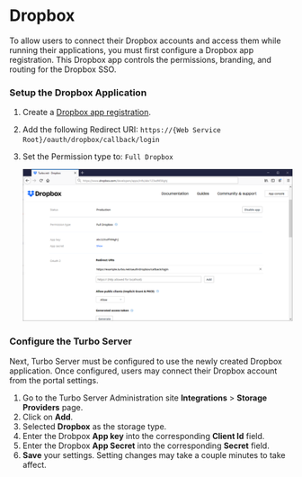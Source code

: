 # Dropbox

To allow users to connect their Dropbox accounts and access them while running their applications, you must first configure a Dropbox app registration. This Dropbox app controls the permissions, branding, and routing for the Dropbox SSO.

### Setup the Dropbox Application

1. Create a [Dropbox app registration](https://www.dropbox.com/developers/apps).

2. Add the following Redirect URI: `https://{Web Service Root}/oauth/dropbox/callback/login`

3. Set the Permission type to: `Full Dropbox`

   ![Dropbox Application Registration](/images/dropbox-app.png)

### Configure the Turbo Server

Next, Turbo Server must be configured to use the newly created Dropbox application. Once configured, users may connect their Dropbox account from the portal settings.

1. Go to the Turbo Server Administration site **Integrations** > **Storage Providers** page.
2. Click on **Add**.
3. Selected **Dropbox** as the storage type.
4. Enter the Drobpox **App key** into the corresponding **Client Id** field.
5. Enter the Dropbox **App Secret** into the corresponding **Secret** field.
6. **Save** your settings. Setting changes may take a couple minutes to take affect.
